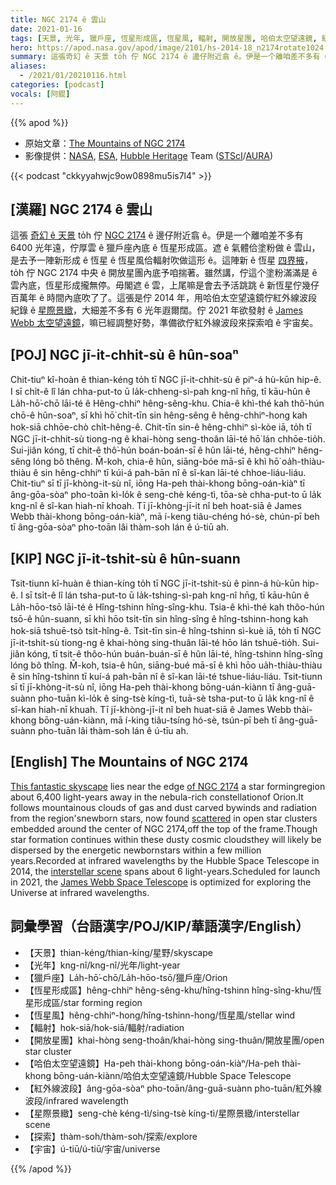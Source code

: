 ```yaml
---
title: NGC 2174 ê 雲山
date: 2021-01-16
tags: [天景, 光年, 獵戶座, 恆星形成區, 恆星風, 輻射, 開放星團, 哈伯太空望遠鏡, 紅外線波段, 星際景緻, 探索, 宇宙]
hero: https://apod.nasa.gov/apod/image/2101/hs-2014-18_n2174rotate1024.jpg
summary: 這張奇幻 ê 天景 to̍h 佇 NGC 2174 ê 邊仔附近翕 ê。伊是一个離咱差不多有 6400 光年遠，佇厚雲 ê 獵戶座內底 ê 恆星形成區。
aliases:
  - /2021/01/20210116.html
categories: [podcast]
vocals: [阿錕]
---
```


{{% apod %}}

- 原始文章：[The Mountains of NGC 2174](https://apod.nasa.gov/apod/ap210116.html)
- 影像提供：[NASA](http://www.nasa.gov/), [ESA](http://www.spacetelescope.org/), [Hubble Heritage](http://heritage.stsci.edu/) Team ([STScI](http://www.stsci.edu/)/[AURA](http://www.aura-astronomy.org/))

{{< podcast "ckkyyahwjc9ow0898mu5is7l4" >}}

## [漢羅] NGC 2174 ê 雲山

這張 [奇幻 ê 天景](https://hubblesite.org/contents/media/images/2014/18/3336-Image.html) to̍h 佇 [NGC 2174](http://sprite.phys.ncku.edu.tw/astrolab/mirrors/apod/ap061208.html) ê 邊仔附近翕 ê。伊是一个離咱差不多有 6400 光年遠，佇厚雲 ê 獵戶座內底 ê 恆星形成區。遮 ê 氣體佮塗粉做 ê 雲山，是去予一陣新形成 ê 恆星 ê 恆星風佮輻射吹做這形 ê。這陣新 ê 恆星 [四界掖](http://arxiv.org/abs/1103.2293)，to̍h 佇 NGC 2174 中央 ê 開放星團內底予咱揣著。雖然講，佇這个塗粉滿滿是 ê 雲內底，恆星形成攏無停。毋閣遮 ê 雲，上尾嘛是會去予活跳跳 ê 新恆星佇幾仔百萬年 ê 時間內底吹了了。這張是佇 2014 年，用哈伯太空望遠鏡佇紅外線波段紀錄 ê [星際景緻](http://hubblesite.org/newscenter/archive/releases/2014/18/fastfacts/)，大細差不多有 6 光年遐爾闊。佇 2021 年欲發射 ê [James Webb 太空望遠鏡](https://www.nasa.gov/feature/goddard/2021/21-ways-to-celebrate-the-james-webb-space-telescope-launch-in-2021)，嘛已經調整好勢，準備欲佇紅外線波段來探索咱 ê 宇宙矣。

## [POJ] NGC jī-it-chhit-sù ê hûn-soaⁿ

Chit-tiuⁿ kî-hoàn ê thian-kéng to̍h tī NGC jī-it-chhit-sù ê piⁿ-á hù-kūn hip-ê. I sī chi̍t-ê lî lán chha-put-to ū la̍k-chheng-sì-pah kng-nî hn̄g, tī kāu-hûn ê La̍h-hō͘-chō lāi-té ê Hêng-chhiⁿ hêng-sêng-khu. Chia-ê khì-thé kah thô͘-hún chō-ê hûn-soaⁿ, sī khì hō͘ chi̍t-tīn sin hêng-sêng ê hêng-chhiⁿ-hong kah hok-siā chhōe-chò chi̍t-hêng-ê. Chit-tīn sin-ê hêng-chhiⁿ sì-kòe iā, to̍h tī NGC jī-it-chhit-sù tiong-ng ê khai-hòng seng-thoân lāi-té hō͘ lán chhōe-tio̍h. Sui-jiân kóng, tī chit-ê thô͘-hún boán-boán-sī ê hûn lāi-té, hêng-chhiⁿ hêng-sêng lóng bô thêng. M̄-koh, chia-ê hûn, siāng-bóe mā-sī ê khì hō͘ oa̍h-thiàu-thiàu ê sin hêng-chhiⁿ tī kúi-á pah-bān nî ê sî-kan lāi-té chhoe-liáu-liáu. Chit-tiuⁿ sī tī jī-khòng-it-sù nî, iōng Ha-peh thài-khong bōng-oán-kiàⁿ tī âng-gōa-sòaⁿ pho-toān kì-lo̍k ê seng-chè kéng-tì, tōa-sè chha-put-to ū la̍k kng-nî ê sî-kan hiah-nī khoah. Tī jī-khòng-jī-it nî beh hoat-siā ê  James Webb  thài-khong bōng-oán-kiàⁿ, mā í-keng tiâu-chéng hó-sè, chún-pī beh tī âng-gōa-sòaⁿ pho-toān lâi thàm-soh lán ê ú-tiū ah.

## [KIP] NGC jī-it-tshit-sù ê hûn-suann

Tsit-tiunn kî-huàn ê thian-kíng to̍h tī NGC jī-it-tshit-sù ê pinn-á hù-kūn hip-ê. I sī tsi̍t-ê lî lán tsha-put-to ū la̍k-tshing-sì-pah kng-nî hn̄g, tī kāu-hûn ê La̍h-hōo-tsō lāi-té ê Hîng-tshinn hîng-sîng-khu. Tsia-ê khì-thé kah thôo-hún tsō-ê hûn-suann, sī khì hōo tsi̍t-tīn sin hîng-sîng ê hîng-tshinn-hong kah hok-siā tshuē-tsò tsi̍t-hîng-ê. Tsit-tīn sin-ê hîng-tshinn sì-kuè iā, to̍h tī NGC jī-it-tshit-sù tiong-ng ê khai-hòng sing-thuân lāi-té hōo lán tshuē-tio̍h. Sui-jiân kóng, tī tsit-ê thôo-hún buán-buán-sī ê hûn lāi-té, hîng-tshinn hîng-sîng lóng bô thîng. M̄-koh, tsia-ê hûn, siāng-bué mā-sī ê khì hōo ua̍h-thiàu-thiàu ê sin hîng-tshinn tī kuí-á pah-bān nî ê sî-kan lāi-té tshue-liáu-liáu. Tsit-tiunn sī tī jī-khòng-it-sù nî, iōng Ha-peh thài-khong bōng-uán-kiànn tī âng-guā-suànn pho-tuān kì-lo̍k ê sing-tsè kíng-tì, tuā-sè tsha-put-to ū la̍k kng-nî ê sî-kan hiah-nī khuah. Tī jī-khòng-jī-it nî beh huat-siā ê James Webb thài-khong bōng-uán-kiànn, mā í-king tiâu-tsíng hó-sè, tsún-pī beh tī âng-guā-suànn pho-tuān lâi thàm-soh lán ê ú-tīu ah.

## [English] The Mountains of NGC 2174 

[This fantastic skyscape](https://hubblesite.org/contents/media/images/2014/18/3336-Image.html) lies near the edge [of NGC 2174](https://apod.nasa.gov/apod/ap061208.html) a star formingregion about 6,400 light-years away in the nebula-rich constellationof Orion.It follows mountainous clouds of gas and dust carved bywinds and radiation from the region'snewborn stars, now found [scattered](http://arxiv.org/abs/1103.2293) in open star clusters embedded around the center of NGC 2174,off the top of the frame.Though star formation continues within these dusty cosmic cloudsthey will likely be dispersed by the energetic newbornstars within a few million years.Recorded at infrared wavelengths by the Hubble Space Telescope in 2014, the [interstellar scene](http://hubblesite.org/newscenter/archive/releases/2014/18/fastfacts/) spans about 6 light-years.Scheduled for launch in 2021, the [James Webb Space Telescope](https://www.nasa.gov/feature/goddard/2021/21-ways-to-celebrate-the-james-webb-space-telescope-launch-in-2021) is optimized for exploring the Universe at infrared wavelengths.

## 詞彙學習（台語漢字/POJ/KIP/華語漢字/English）

- 【天景】thian-kéng/thian-kíng/星野/skyscape
- 【光年】kng-nî/kng-nî/光年/light-year
- 【獵戶座】La̍h-hō͘-chō/La̍h-hōo-tsō/獵戶座/Orion
- 【恆星形成區】hêng-chhiⁿ hêng-sêng-khu/hîng-tshinn hîng-sîng-khu/恆星形成區/star forming region
- 【恆星風】hêng-chhiⁿ-hong/hîng-tshinn-hong/恆星風/stellar wind
- 【輻射】hok-siā/hok-siā/輻射/radiation
- 【開放星團】khai-hòng seng-thoân/khai-hòng sing-thuân/開放星團/open star cluster
- 【哈伯太空望遠鏡】Ha-peh thài-khong bōng-oán-kiàⁿ/Ha-peh thài-khong bōng-uán-kiànn/哈伯太空望遠鏡/Hubble Space Telescope
- 【紅外線波段】âng-gōa-sòaⁿ pho-toān/âng-guā-suànn pho-tuān/紅外線波段/infrared wavelength
- 【星際景緻】seng-chè kéng-tì/sing-tsè kíng-tì/星際景緻/interstellar scene
- 【探索】thàm-soh/thàm-soh/探索/explore
- 【宇宙】ú-tiū/ú-tiū/宇宙/universe

{{% /apod %}}

